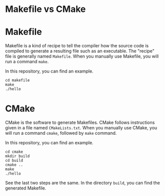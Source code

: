 # Makefile vs CMake

# Makefile

Makefile is a kind of recipe to tell the compiler how the source code is compiled to generate a resulting file such as an executable.
The "recipe" file is generally named `Makefile`.
When you manually use Makefile, you will run a command `make`.

In this repository, you can find an example.
```
cd makefile
make
./hello
```

# CMake

CMake is the software to generate Makefiles. CMake follows instructions given in a file named `CMakeLists.txt`.
When you manually use CMake, you will run a command `cmake`, followed by `make` command.

In this repository, you can find an example.
```
cd cmake
mkdir build
cd build
cmake ..
make
./hello
```
See the last two steps are the same. In the directory `build`, you can find the generated Makefile.

